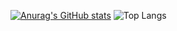 [![Anurag's GitHub stats](https://github-readme-stats.vercel.app/api?username=Gravity-vV)](https://github.com/anuraghazra/github-readme-stats)
![Top Langs](https://github-readme-stats.vercel.app/api/top-langs/?username=Gravity-vV&layout=compact)
